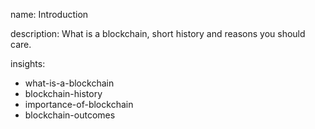name: Introduction

description: What is a blockchain, short history and reasons you should care.

insights:
 - what-is-a-blockchain
 - blockchain-history
 - importance-of-blockchain
 - blockchain-outcomes